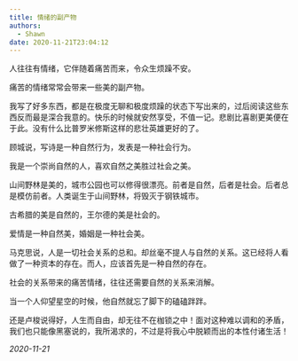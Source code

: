 ```yaml
---
title: 情绪的副产物
authors:
  - Shawn
date: 2020-11-21T23:04:12
---
```

人往往有情绪，它伴随着痛苦而来，令众生烦躁不安。

痛苦的情绪常常会带来一些美的副产物。

我写了好多东西，都是在极度无聊和极度烦躁的状态下写出来的，过后阅读这些东西反而最是深合我意的。快乐的时候就安然享受，不值一记。悲剧比喜剧更美便在于此。没有什么比普罗米修斯这样的悲壮英雄更好的了。

<!-- more -->

顾城说，写诗是一种自然行为，发表是一种社会行为。

我是一个崇尚自然的人，喜欢自然之美胜过社会之美。

山间野林是美的，城市公园也可以修得很漂亮。前者是自然，后者是社会。后者总是模仿前者。人类诞生于山间野林，将毁灭于钢铁城市。

古希腊的美是自然的，王尔德的美是社会的。

爱情是一种自然美，婚姻是一种社会美。

马克思说，人是一切社会关系的总和。却丝毫不提人与自然的关系。这已经将人看做了一种资本的存在。而人，应该首先是一种自然的存在。

社会的关系带来的痛苦情绪，往往还需要自然的关系来消解。

当一个人仰望星空的时候，他自然就忘了脚下的磕磕跘跘。

还是卢梭说得好，人生而自由，却无往不在枷锁之中！面对这种难以调和的矛盾，我们也只能像黑塞说的，我所渴求的，不过是将我心中脱颖而出的本性付诸生活！

*2020-11-21*